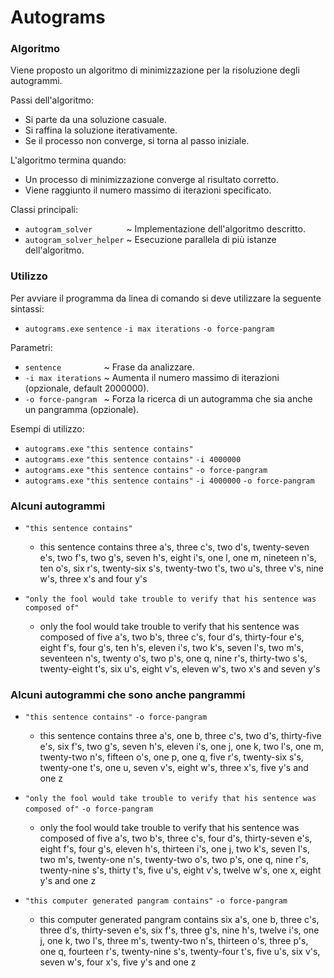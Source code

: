 # Autograms

### Algoritmo

Viene proposto un algoritmo di minimizzazione per la risoluzione degli autogrammi.

Passi dell'algoritmo:
* Si parte da una soluzione casuale.
* Si raffina la soluzione iterativamente.
* Se il processo non converge, si torna al passo iniziale.

L'algoritmo termina quando:
* Un processo di minimizzazione converge al risultato corretto.
* Viene raggiunto il numero massimo di iterazioni specificato.

Classi principali:
* `autogram_solver       ` ~ Implementazione dell'algoritmo descritto.
* `autogram_solver_helper` ~ Esecuzione parallela di più istanze dell'algoritmo.

### Utilizzo

Per avviare il programma da linea di comando si deve utilizzare la seguente sintassi:
* `autograms.exe` `sentence` `-i max iterations` `-o force-pangram`

Parametri:
* `sentence         ` ~ Frase da analizzare.
* `-i max iterations` ~ Aumenta il numero massimo di iterazioni (opzionale, default 2000000).
* `-o force-pangram ` ~ Forza la ricerca di un autogramma che sia anche un pangramma (opzionale).

Esempi di utilizzo:
* `autograms.exe` `"this sentence contains"`
* `autograms.exe` `"this sentence contains"` `-i 4000000`
* `autograms.exe` `"this sentence contains"` `-o force-pangram`
* `autograms.exe` `"this sentence contains"` `-i 4000000` `-o force-pangram`

### Alcuni autogrammi

* `"this sentence contains"`
    * this sentence contains three a's, three c's, two d's, twenty-seven e's, two f's, two g's, seven h's, eight i's, one l, one m, nineteen n's, ten o's, six r's, twenty-six s's, twenty-two t's, two u's, three v's, nine w's, three x's and four y's

* `"only the fool would take trouble to verify that his sentence was composed of"`
    * only the fool would take trouble to verify that his sentence was composed of five a's, two b's, three c's, four d's, thirty-four e's, eight f's, four g's, ten h's, eleven i's, two k's, seven l's, two m's, seventeen n's, twenty o's, two p's, one q, nine r's, thirty-two s's, twenty-eight t's, six u's, eight v's, eleven w's, two x's and seven y's

### Alcuni autogrammi che sono anche pangrammi

* `"this sentence contains"` `-o force-pangram`
    * this sentence contains three a's, one b, three c's, two d's, thirty-five e's, six f's, two g's, seven h's, eleven i's, one j, one k, two l's, one m, twenty-two n's, fifteen o's, one p, one q, five r's, twenty-six s's, twenty-one t's, one u, seven v's, eight w's, three x's, five y's and one z

* `"only the fool would take trouble to verify that his sentence was composed of"` `-o force-pangram`
    * only the fool would take trouble to verify that his sentence was composed of five a's, two b's, three c's, four d's, thirty-seven e's, eight f's, four g's, eleven h's, thirteen i's, one j, two k's, seven l's, two m's, twenty-one n's, twenty-two o's, two p's, one q, nine r's, twenty-nine s's, thirty t's, five u's, eight v's, twelve w's, one x, eight y's and one z

* `"this computer generated pangram contains"` `-o force-pangram`
    * this computer generated pangram contains six a's, one b, three c's, three d's, thirty-seven e's, six f's, three g's, nine h's, twelve i's, one j, one k, two l's, three m's, twenty-two n's, thirteen o's, three p's, one q, fourteen r's, twenty-nine s's, twenty-four t's, five u's, six v's, seven w's, four x's, five y's and one z

